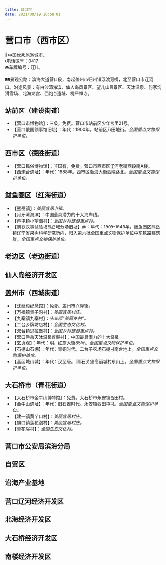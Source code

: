 ```yaml
---
title: 营口市  
date: 2021/09/19 16:58:01  
---
```

  
# 营口市（西市区）  
🏅中国优秀旅游城市。   
📞电话区号：0417  
🚘车牌编号：辽H。   

🛤景观公路：滨海大道营口段，南起盖州市归州镇浮渡河桥，北至营口市辽河口。沿途风景：有白沙湾海滨、仙人岛风景区、望儿山风景区、天沐温泉、何家沟滑雪场、北海龙宫、西炮台遗址、楞严禅寺。   

## 站前区（建设街道）  
* 【营口市博物馆】：三级，免费。营口市站前区少年宫里21号。   
* 【营口俄国领事馆旧址】：年代：1900年。站前区八田地街。*全国重点文物保护单位。*   
## 西市区（德胜街道）  
* 【营口民俗博物馆】：非国有，免费。营口市西市区辽河老街西段南A楼。   
* 【西炮台遗址】：年代：1888年。西市区渤海大街西端路北。*全国重点文物保护单位。*    
## 鲅鱼圈区（红海街道）  
* 【熊岳镇】：*美丽宜居小镇。*  
* 【月牙湾海滨】：中国最具潜力的十大海岸线。   
* 【芦屯镇小望海村】：*全国乡村旅游重点村。*  
* 【满铁农事试验场熊岳城分场旧址】@：年代：1909-1945年。鲅鱼圈区熊岳镇辽宁省果树科学研究所内，归入第六批全国重点文物保护单位中东铁路建筑群。*全国重点文物保护单位。*    
## 老边区（老边街道）  

## 仙人岛经济开发区  

## 盖州市（西城街道）  
* 【沈延毅纪念馆】：免费。盖州市兴隆街。   
* 【万福镇贵子沟村】：*美丽宜居村庄。*  
* 【九寨镇九寨村】：*农业部“美丽乡村”。*  
* 【二台乡牌坊店村】：*全国生态文化村。*  
* 【双台镇思拉堡村】：*全国乡村旅游重点村。*  
* 【营口熊岳天沐温泉度假村】：中国最具潜力的十大温泉。   
* 【玄贞观】：年代：明。红旗大街85号。*全国重点文物保护单位。*    
* 【石棚山石棚】：年代：青铜时代。二台子农场石棚村南台地上。*全国重点文物保护单位。*    
* 【高丽城山城】：年代：汉至唐。|青石关堡高丽城村东山上。*全国重点文物保护单位。*    
## 大石桥市（青花街道）  
* 【大石桥市金牛山博物馆】：免费。大石桥市永安镇西田村。   
* 【金牛山遗址】：年代：旧石器时代。永安镇西田屯村。*全国重点文物保护单位。*    
* 【建一镇黄丫口村】：*美丽宜居村庄。*  
* 【旗口镇莲花泡村】：*美丽宜居村庄。*  
* 【青花峪村】：*全国生态文化村。*  

## 营口市公安局滨海分局  

## 自贸区  

## 沿海产业基地  

## 营口辽河经济开发区  

## 北海经济开发区  

## 大石桥经济开发区  

## 南楼经济开发区  
